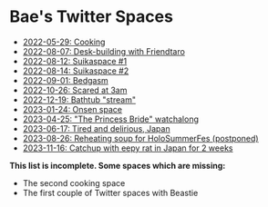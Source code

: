 # Bae's Twitter Spaces

* [2022-05-29: Cooking](https://files.catbox.moe/ikaghv.m4a)
* [2022-08-07: Desk-building with Friendtaro](https://files.catbox.moe/q8onov.m4a)
* [2022-08-12: Suikaspace #1](https://files.catbox.moe/sfckv5.m4a)
* [2022-08-14: Suikaspace #2](https://files.catbox.moe/rvbntp.m4a)
* [2022-09-01: Bedgasm](https://files.catbox.moe/36qaqs.m4a)
* [2022-10-26: Scared at 3am](https://files.catbox.moe/fjbl5c.m4a)
* [2022-12-19: Bathtub "stream"](https://files.catbox.moe/eand92.m4a)
* [2023-01-24: Onsen space](https://files.catbox.moe/ikw15w.mp3)
* [2023-04-25: "The Princess Bride" watchalong](https://files.catbox.moe/wx3m2q.m4a)
* [2023-06-17: Tired and delirious, Japan](https://files.catbox.moe/nqbfg4.m4a)
* [2023-08-26: Reheating soup for HoloSummerFes (postponed)](https://files.catbox.moe/wnzgmg.m4a)
* [2023-11-16: Catchup with eepy rat in Japan for 2 weeks](https://files.catbox.moe/1wbiy3.m4a)

**This list is incomplete. Some spaces which are missing:**

* The second cooking space
* The first couple of Twitter spaces with Beastie